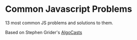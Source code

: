 # Common Javascript Problems

13 most common JS problems and solutions to them.

Based on Stephen Grider's [AlgoCasts](https://github.com/StephenGrider/AlgoCasts)
